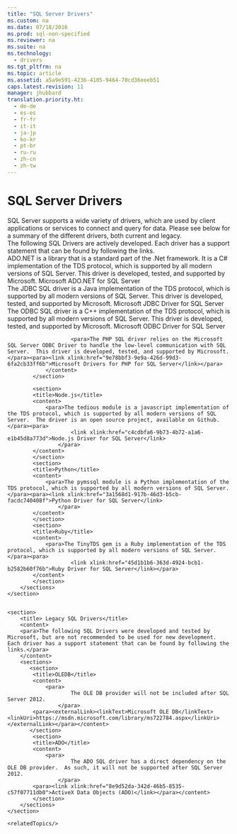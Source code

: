 ```yaml
---
title: "SQL Server Drivers"
ms.custom: na
ms.date: 07/18/2016
ms.prod: sql-non-specified
ms.reviewer: na
ms.suite: na
ms.technology: 
  - drivers
ms.tgt_pltfrm: na
ms.topic: article
ms.assetid: a5a9e591-4236-4105-9464-70cd36eeeb51
caps.latest.revision: 11
manager: jhubbard
translation.priority.ht: 
  - de-de
  - es-es
  - fr-fr
  - it-it
  - ja-jp
  - ko-kr
  - pt-br
  - ru-ru
  - zh-cn
  - zh-tw
---
```

# SQL Server Drivers
<?xml version="1.0" encoding="UTF-8"?>
<developerConceptualDocument xmlns="http://ddue.schemas.microsoft.com/authoring/2003/5" xmlns:xsi="http://www.w3.org/2001/XMLSchema-instance" xmlns:xlink="http://www.w3.org/1999/xlink" xsi:schemaLocation="http://ddue.schemas.microsoft.com/authoring/2003/5 http://dduestorage.blob.core.windows.net/ddueschema/developer.xsd">
    <introduction>
        <para>SQL Server supports a wide variety of drivers, which are used by client applications or services to connect and query for data.  Please see below for a summary of the different drivers, both current and legacy.</para>
    </introduction>
    <section>
		<title>Current SQL Drivers</title>
		<content>
		<para>The following SQL Drivers are actively developed. Each driver has a support statement that can be found by following the links.</para> 
		</content>
		<sections>
			<section>
		        <title>ADO.NET</title>
		        <content>
		            <para>       
							ADO.NET is a library that is a standard part of the .Net framework.  It is a C# implementation of the TDS protocol, which is supported by all modern versions of SQL Server.  
						  This driver is developed, tested, and supported by Microsoft.</para>
						<para><link xlink:href="5e467fce-7237-4678-bafa-a16f32323d0c">Microsoft ADO.NET for SQL Server</link></para>
		        </content>
		    </section>
		    <section>
		        <title>JDBC</title>
		        <content>
		            <para>The JDBC SQL driver is a Java implementation of the TDS protocol, which is supported by all modern versions of SQL Server.  This driver is developed, tested, and supported by Microsoft.</para><para>       
							<link xlink:href="baf420ab-c058-4cec-a673-d7cb6397210e">Microsoft JDBC Driver for SQL Server</link>
						</para>
		        </content>
		    </section>
		    <section>
		        <title>ODBC</title>
		        <content>
		            <para>The ODBC SQL driver is a C++ implementation of the TDS protocol, which is supported by all modern versions of SQL Server.  This driver is developed, tested, and supported by Microsoft.</para>
		        		<para><link xlink:href="9f2ae91b-06af-4c9a-9d24-062df7bc4662">Microsoft ODBC Driver for SQL Server</link></para>
				  </content>
		    </section>
		    <section>
		        <title>PHP</title>
		        <content>
		                   
							
						<para>The PHP SQL driver relies on the Microsoft SQL Server ODBC Driver to handle the low-level communication with SQL Server.  This driver is developed, tested, and supported by Microsoft.</para><para><link xlink:href="9e78bbf3-9e9a-426d-99d3-6fa2cb33ff6b">Microsoft Drivers for PHP for SQL Server</link></para>
		        </content>
		    </section>
			 
			<section>
	        <title>Node.js</title>
	        <content>
	            <para>The tedious module is a javascript implementation of the TDS protocol, which is supported by all modern versions of SQL Server.  The driver is an open source project, available on Github.</para><para>       
						<link xlink:href="c4cdbfa6-9b73-4b72-a1a6-e1b45d8a773d">Node.js Driver for SQL Server</link>
					</para>
	        </content>
			</section>
			<section>
	        <title>Python</title>
	        <content>
	            <para>The pymssql module is a Python implementation of the TDS protocol, which is supported by all modern versions of SQL Server.  </para><para><link xlink:href="3a1568d1-917b-46d3-b5cb-facdc740408f">Python Driver for SQL Server</link>
					</para>
	        </content>
			</section>
			<section>
	        <title>Ruby</title>
	        <content>
	            <para>The TinyTDS gem is a Ruby implementation of the TDS protocol, which is supported by all modern versions of SQL Server. </para><para>       
						<link xlink:href="45d1b1b6-363d-4924-bcb1-b2582b60f76b">Ruby Driver for SQL Server</link></para>
	        </content>
			</section>
		</sections>
	</section>
	
	
	<section>
		<title> Legacy SQL Drivers</title>
		<content>
		<para>The following SQL Drivers were developed and tested by Microsoft, but are not recommended to be used for new development. Each driver has a support statement that can be found by following the links.</para> 
		</content>
		<sections>
		   <section>
	        <title>OLEDB</title>
	        <content>
	            <para>       
						The OLE DB provider will not be included after SQL Server 2012.
					</para>
	        <para><externalLink><linkText>Microsoft OLE DB</linkText><linkUri>https://msdn.microsoft.com/library/ms722784.aspx</linkUri></externalLink></para></content>
		   </section>
	    	<section>
	        <title>ADO</title>
	        <content>
	            <para>       
						The ADO SQL driver has a direct dependency on the OLE DB provider.  As such, it will not be supported after SQL Server 2012.
					</para>
	        <para><link xlink:href="8e9d52da-342d-46b5-8535-c57f07711db0">ActiveX Data Objects (ADO)</link></para></content>
	     	</section>	 
		</sections>
	</section>
	 
	<relatedTopics/>
</developerConceptualDocument>
